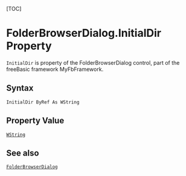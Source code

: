 [TOC]
# FolderBrowserDialog.InitialDir Property

`InitialDir` is property of the FolderBrowserDialog control, part of the freeBasic framework MyFbFramework.
## Syntax
```freeBasic
InitialDir ByRef As WString
```
## Property Value
[`WString`]("https://www.freebasic.net/wiki/KeyPgWString")
## See also
[`FolderBrowserDialog`](FolderBrowserDialog.md)

